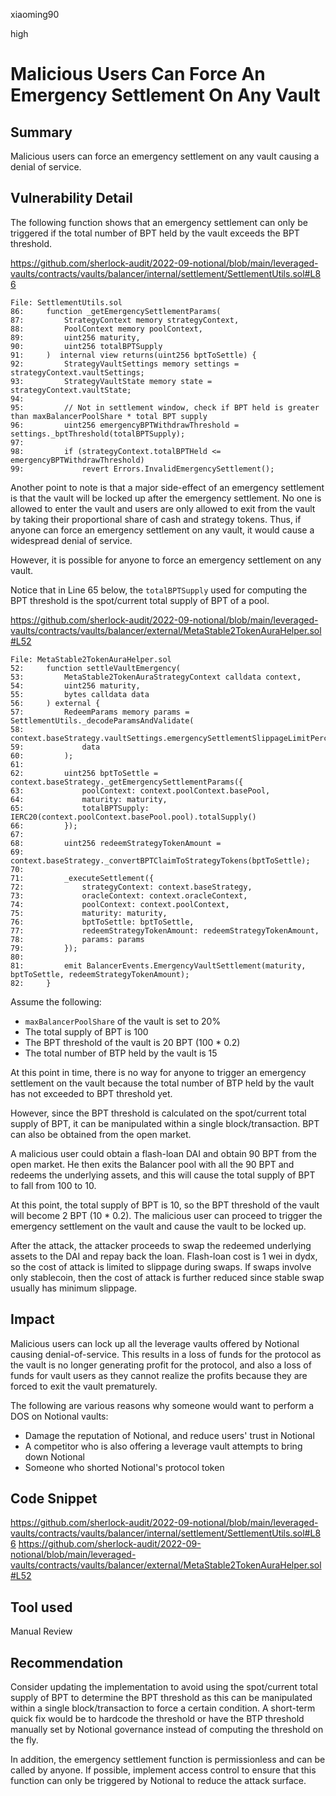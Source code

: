 xiaoming90

high

# Malicious Users Can Force An Emergency Settlement On Any Vault

## Summary

Malicious users can force an emergency settlement on any vault causing a denial of service.

## Vulnerability Detail

The following function shows that an emergency settlement can only be triggered if the total number of BPT held by the vault exceeds the BPT threshold. 

https://github.com/sherlock-audit/2022-09-notional/blob/main/leveraged-vaults/contracts/vaults/balancer/internal/settlement/SettlementUtils.sol#L86

```solidity
File: SettlementUtils.sol
86:     function _getEmergencySettlementParams(
87:         StrategyContext memory strategyContext,
88:         PoolContext memory poolContext,
89:         uint256 maturity,
90:         uint256 totalBPTSupply
91:     )  internal view returns(uint256 bptToSettle) {
92:         StrategyVaultSettings memory settings = strategyContext.vaultSettings;
93:         StrategyVaultState memory state = strategyContext.vaultState;
94: 
95:         // Not in settlement window, check if BPT held is greater than maxBalancerPoolShare * total BPT supply
96:         uint256 emergencyBPTWithdrawThreshold = settings._bptThreshold(totalBPTSupply);
97: 
98:         if (strategyContext.totalBPTHeld <= emergencyBPTWithdrawThreshold)
99:             revert Errors.InvalidEmergencySettlement();
```

Another point to note is that a major side-effect of an emergency settlement is that the vault will be locked up after the emergency settlement. No one is allowed to enter the vault and users are only allowed to exit from the vault by taking their proportional share of cash and strategy tokens. Thus, if anyone can force an emergency settlement on any vault, it would cause a widespread denial of service.

However, it is possible for anyone to force an emergency settlement on any vault.

Notice that in Line 65 below, the `totalBPTSupply` used for computing the BPT threshold is the spot/current total supply of BPT of a pool.

https://github.com/sherlock-audit/2022-09-notional/blob/main/leveraged-vaults/contracts/vaults/balancer/external/MetaStable2TokenAuraHelper.sol#L52

```solidity
File: MetaStable2TokenAuraHelper.sol
52:     function settleVaultEmergency(
53:         MetaStable2TokenAuraStrategyContext calldata context, 
54:         uint256 maturity, 
55:         bytes calldata data
56:     ) external {
57:         RedeemParams memory params = SettlementUtils._decodeParamsAndValidate(
58:             context.baseStrategy.vaultSettings.emergencySettlementSlippageLimitPercent,
59:             data
60:         );
61: 
62:         uint256 bptToSettle = context.baseStrategy._getEmergencySettlementParams({
63:             poolContext: context.poolContext.basePool, 
64:             maturity: maturity, 
65:             totalBPTSupply: IERC20(context.poolContext.basePool.pool).totalSupply()
66:         });
67: 
68:         uint256 redeemStrategyTokenAmount = 
69:             context.baseStrategy._convertBPTClaimToStrategyTokens(bptToSettle);
70: 
71:         _executeSettlement({
72:             strategyContext: context.baseStrategy,
73:             oracleContext: context.oracleContext,
74:             poolContext: context.poolContext,
75:             maturity: maturity,
76:             bptToSettle: bptToSettle,
77:             redeemStrategyTokenAmount: redeemStrategyTokenAmount,
78:             params: params
79:         });
80: 
81:         emit BalancerEvents.EmergencyVaultSettlement(maturity, bptToSettle, redeemStrategyTokenAmount);
82:     }
```

Assume the following:

- `maxBalancerPoolShare` of the vault is set to 20%
- The total supply of BPT is 100
- The BPT threshold of the vault is 20 BPT (100 * 0.2)
- The total number of BTP held by the vault is 15

At this point in time, there is no way for anyone to trigger an emergency settlement on the vault because the total number of BTP held by the vault has not exceeded to BPT threshold yet.

However, since the BPT threshold is calculated on the spot/current total supply of BPT, it can be manipulated within a single block/transaction. BPT can also be obtained from the open market. 

A malicious user could obtain a flash-loan DAI and obtain 90 BPT from the open market. He then exits the Balancer pool with all the 90 BPT and redeems the underlying assets, and this will cause the total supply of BPT to fall from 100 to 10. 

At this point, the total supply of BPT is 10, so the BPT threshold of the vault will become 2 BPT (10 * 0.2). The malicious user can proceed to trigger the emergency settlement on the vault and cause the vault to be locked up.

After the attack, the attacker proceeds to swap the redeemed underlying assets to the DAI and repay back the loan. Flash-loan cost is 1 wei in dydx, so the cost of attack is limited to slippage during swaps. If swaps involve only stablecoin, then the cost of attack is further reduced since stable swap usually has minimum slippage.

## Impact

Malicious users can lock up all the leverage vaults offered by Notional causing denial-of-service. This results in a loss of funds for the protocol as the vault is no longer generating profit for the protocol, and also a loss of funds for vault users as they cannot realize the profits because they are forced to exit the vault prematurely.

The following are various reasons why someone would want to perform a DOS on Notional vaults:

- Damage the reputation of Notional, and reduce users' trust in Notional
- A competitor who is also offering a leverage vault attempts to bring down Notional
- Someone who shorted Notional's protocol token

## Code Snippet

https://github.com/sherlock-audit/2022-09-notional/blob/main/leveraged-vaults/contracts/vaults/balancer/internal/settlement/SettlementUtils.sol#L86
https://github.com/sherlock-audit/2022-09-notional/blob/main/leveraged-vaults/contracts/vaults/balancer/external/MetaStable2TokenAuraHelper.sol#L52

## Tool used

Manual Review

## Recommendation

Consider updating the implementation to avoid using the spot/current total supply of BPT to determine the BPT threshold as this can be manipulated within a single block/transaction to force a certain condition. A short-term quick fix would be to hardcode the threshold or have the BTP threshold manually set by Notional governance instead of computing the threshold on the fly.

In addition, the emergency settlement function is permissionless and can be called by anyone. If possible, implement access control to ensure that this function can only be triggered by Notional to reduce the attack surface.